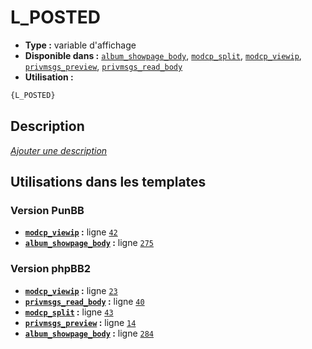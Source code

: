 # L_POSTED
* __Type :__ variable d'affichage
* __Disponible dans :__ [`album_showpage_body`](../tpl/var/album_showpage_body.md), [`modcp_split`](../tpl/var/modcp_split.md), [`modcp_viewip`](../tpl/var/modcp_viewip.md), [`privmsgs_preview`](../tpl/var/privmsgs_preview.md), [`privmsgs_read_body`](../tpl/var/privmsgs_read_body.md)
* __Utilisation :__

```html
{L_POSTED}
```

## Description
[*Ajouter une description*](https://fa-tvars.appspot.com/var/L_POSTED)

## Utilisations dans les templates

### Version PunBB
* __[`modcp_viewip`](../tpl/var/modcp_viewip.md#readme) :__ ligne [`42`](../tpl/src/punbb/modcp_viewip.tpl#L42)
* __[`album_showpage_body`](../tpl/var/album_showpage_body.md#readme) :__ ligne [`275`](../tpl/src/punbb/album_showpage_body.tpl#L275)

### Version phpBB2
* __[`modcp_viewip`](../tpl/var/modcp_viewip.md#readme) :__ ligne [`23`](../tpl/src/subsilver/modcp_viewip.tpl#L23)
* __[`privmsgs_read_body`](../tpl/var/privmsgs_read_body.md#readme) :__ ligne [`40`](../tpl/src/subsilver/privmsgs_read_body.tpl#L40)
* __[`modcp_split`](../tpl/var/modcp_split.md#readme) :__ ligne [`43`](../tpl/src/subsilver/modcp_split.tpl#L43)
* __[`privmsgs_preview`](../tpl/var/privmsgs_preview.md#readme) :__ ligne [`14`](../tpl/src/subsilver/privmsgs_preview.tpl#L14)
* __[`album_showpage_body`](../tpl/var/album_showpage_body.md#readme) :__ ligne [`284`](../tpl/src/subsilver/album_showpage_body.tpl#L284)